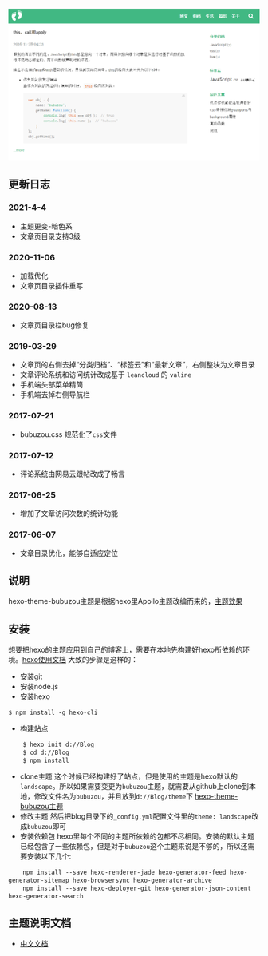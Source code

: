 ![hexo-theme-bubuzou](https://raw.githubusercontent.com/Bulandent/hexo-theme-bubuzou/master/source/images/readme.png)

## 更新日志

### 2021-4-4

- 主题更变-暗色系
- 文章页目录支持3级
### 2020-11-06

- 加载优化
- 文章页目录插件重写

### 2020-08-13

- 文章页目录栏bug修复

### 2019-03-29

- 文章页的右侧去掉“分类归档”、“标签云”和“最新文章”，右侧整块为文章目录
- 文章评论系统和访问统计改成基于 `leancloud` 的 `valine` 
- 手机端头部菜单精简
- 手机端去掉右侧导航栏

### 2017-07-21

- bubuzou.css 规范化了`css`文件

### 2017-07-12

- 评论系统由网易云跟帖改成了畅言

### 2017-06-25

- 增加了文章访问次数的统计功能

### 2017-06-07

- 文章目录优化，能够自适应定位

## 说明

hexo-theme-bubuzou主题是根据hexo里Apollo主题改编而来的，[主题效果](http://bubuzou.com/)

## 安装

想要把hexo的主题应用到自己的博客上，需要在本地先构建好hexo所依赖的环境。[hexo使用文档](https://hexo.io/zh-cn/docs/index.html)
大致的步骤是这样的：

- 安装git
- 安装node.js
- 安装hexo

```
$ npm install -g hexo-cli
```

- 构建站点

```
    $ hexo init d://Blog
    $ cd d://Blog
    $ npm install
```

- clone主题
这个时候已经构建好了站点，但是使用的主题是hexo默认的`landscape`。所以如果需要变更为`bubuzou`主题，就需要从github上clone到本地，修改文件名为`bubuzou`，并且放到`d://Blog/theme`下
[hexo-theme-bubuzou主题](https://github.com/Bulandent/hexo-theme-bubuzou)
- 修改主题
然后把blog目录下的`_config.yml`配置文件里的`theme: landscape`改成`bubuzou`即可
- 安装依赖包
hexo里每个不同的主题所依赖的包都不尽相同。安装的默认主题已经包含了一些依赖包，但是对于`bubuzou`这个主题来说是不够的，所以还需要安装以下几个:

```
    npm install --save hexo-renderer-jade hexo-generator-feed hexo-generator-sitemap hexo-browsersync hexo-generator-archive
    npm install --save hexo-deployer-git hexo-generator-json-content hexo-generator-search
```

## 主题说明文档

- [中文文档](https://github.com/bulandent/hexo-theme-bubuzou/blob/master/doc/doc-zh.md)